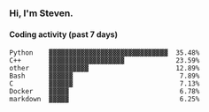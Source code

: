 ### Hi, I'm Steven.

#### Coding activity (past 7 days)
```
Python    ▓▓▓▓▓▓▓▓▓▓▓▓▓▓▓▓▓▓▓▓▓▓▓▓▓▓▓▓▓▓  35.48%
C++       ▓▓▓▓▓▓▓▓▓▓▓▓▓▓▓▓▓▓▓             23.59%
other     ▓▓▓▓▓▓▓▓▓▓                      12.89%
Bash      ▓▓▓▓▓▓                           7.89%
C         ▓▓▓▓▓▓                           7.13%
Docker    ▓▓▓▓▓                            6.78%
markdown  ▓▓▓▓▓                            6.25%
```
